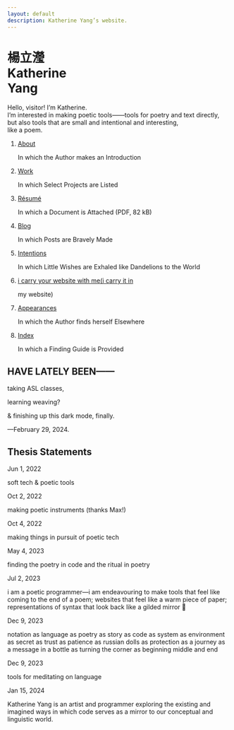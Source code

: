```yaml
---
layout: default
description: Katherine Yang’s website.
---
```


<div class="intro">
  <h1 class="name">
    <div lang="zh">楊立瀅</div>
    <div>Katherine<br>Yang</div>
  </h1>
  <div>
    <p>
      Hello, visitor! I’m Katherine.<br>
      I’m interested in making poetic tools——tools for poetry and text directly, but also tools that are small and intentional and interesting,<br>
      like a poem.
    </p>
  </div>
</div>
<div class="section">
  <ol class="toc">
    <li>
      <p class="chapter-title"><a href="/about/">About</a></p>
      <p class="chapter-subtitle">In which the Author makes an Introduction</p>
    </li>
    <li>
      <p class="chapter-title"><a href="/work/">Work</a></p>
      <p class="chapter-subtitle">In which Select Projects are Listed</p>
    </li>
    <li>
      <p class="chapter-title"><a href="/assets/files/resume/yang-katherine-resume-202307.pdf">Résumé</a></p>
      <p class="chapter-subtitle">In which a Document is Attached (PDF, 82 kB)</p>
    </li>
    <!-- <li><a href="/fragments/">In which Fragments Hint at her Happenings</a></li> -->
    <!-- <li>
      <p class="chapter-title"><a href="/dedications/">Dedications</a></p>
      <p class="chapter-subtitle">In which Friends are Loved and Influences are Cited</p>
    </li> -->
    <li>
      <p class="chapter-title"><a href="/blog">Blog</a></p>
      <p class="chapter-subtitle">In which Posts are Bravely Made</p>
    </li>
    <li>
      <p class="chapter-title"><a href="/intentions/">Intentions</a></p>
      <p class="chapter-subtitle">In which Little Wishes are Exhaled like Dandelions to the World</p>
    </li>
    <li>
      <p class="chapter-title"><a href="/carry/">i carry your website with me(i carry it in</a></p>
      <p class="chapter-subtitle">my website)</p>
    </li>
    <li>
      <p class="chapter-title"><a href="/appearances/">Appearances</a></p>
      <p class="chapter-subtitle">In which the Author finds herself Elsewhere</p>
    </li>
    <li>
      <p class="chapter-title"><a href="/index/">Index</a></p>
      <p class="chapter-subtitle">In which a Finding Guide is Provided</p>
    </li>
  </ol>
</div>
<div class="section">
  <div class="section--header">
    <h2>HAVE LATELY BEEN——</h2>
  </div>
  <div class="section--body">
    <p>taking ASL classes,</p>
    <p>learning weaving?</p>
    <p>& finishing up this dark mode, finally.</p>
    <p>—February 29, 2024.</p>
  </div>
</div>

<aside class="scribbles scribbles--receipt">
  <div class="note">
    <h2>Thesis Statements</h2>
  </div>
  <div class="note">
    <p class="note-date"><time datetime="2022-06-01">Jun 1, 2022</time></p>
    <p>soft tech & poetic tools</p>
  </div>
  <div class="note">
    <p class="note-date"><time datetime="2022-10-02">Oct 2, 2022</time></p>
    <p>making poetic instruments (thanks Max!)</p>
  </div>
  <div class="note">
    <p class="note-date"><time datetime="2022-10-04">Oct 4, 2022</time></p>
    <p>making things in pursuit of poetic tech</p>
  </div>
  <div class="note">
    <p class="note-date"><time datetime="2023-05-04">May 4, 2023</time></p>
    <p>finding the poetry in code and the ritual in poetry</p>
  </div>
  <div class="note">
    <p class="note-date"><time datetime="2023-07-02">Jul 2, 2023</time></p>
    <p>i am a poetic programmer—i am endeavouring to make tools that feel like coming to the end of a poem; websites that feel like a warm piece of paper; representations of syntax that look back like a gilded mirror 🤍</p>
  </div>
  <div class="note">
    <p class="note-date"><time datetime="2023-12-09">Dec 9, 2023</time></p>
    <p>notation as language as poetry as story as code as system as environment as secret as trust as patience as russian dolls as protection as a journey as a message in a bottle as turning the corner as beginning middle and end</p>
  </div>
  <div class="note">
    <p class="note-date"><time datetime="2023-12-09">Dec 9, 2023</time></p>
    <p>tools for meditating on language</p>
  </div>
  <div class="note">
    <p class="note-date"><time datetime="2024-01-15">Jan 15, 2024</time></p>
    <p>Katherine Yang is an artist and programmer exploring the existing and imagined ways in which code serves as a mirror to our conceptual and linguistic world.</p>
  </div>
</aside>